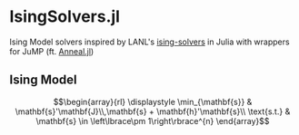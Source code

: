 # IsingSolvers.jl

Ising Model solvers inspired by LANL's [ising-solvers](https://github.com/lanl-ansi/ising-solvers) in Julia with wrappers for JuMP (ft. [Anneal.jl](https://github.com/psrenergy/Anneal.jl))

## Ising Model

$$\begin{array}{rl}
\displaystyle \min_{\mathbf{s}} & \mathbf{s}'\mathbf{J}\\,\mathbf{s} + \mathbf{h}'\mathbf{s}\\
\text{s.t.}                     & \mathbf{s} \in \left\lbrace\pm 1\right\rbrace^{n}
\end{array}$$
